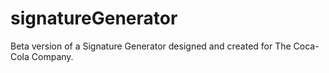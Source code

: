 # signatureGenerator

Beta version of a Signature Generator designed and created for The Coca-Cola Company.
